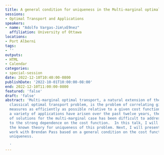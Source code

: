 ```yaml
---
title: A general condition for uniqueness in the Multi-marginal optimal transport
sessions:
- Optimal Transport and Applications
speakers:
- name: "Adolfo Vargas-Jim\xE9nez"
  affiliation: University of Ottawa
locations:
- Port Alberni
tags:
- ''
outputs:
- HTML
- Calendar
categories:
- special-session
date: 2022-12-10T10:40:00-0800
publishDate: '2022-10-01T10:00:00-08:00'
end: 2022-12-10T11:00:00-0800
featured: 'false'
draft: 'false'
abstract: 'Multi-marginal optimal transport, a natural extension of the well-known
  classical optimal transport problem, is the problem of correlating given probability
  measures as efficiently as possible relative to a given cost function. Although
  a variety of applications have arisen over the past twelve years, the structure
  of solutions for the multi-marginal case has been difficult to address, mainly due
  to the strong dependence on the cost function.  In this talk, I will briefly outline
  the known theory for uniqueness of this problem. Next, I will present a recent joint
  work with Brendan Pass based on a general condition on the cost function that provides
  uniqueness.

  '
---
```

